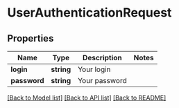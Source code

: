 # UserAuthenticationRequest

## Properties
Name | Type | Description | Notes
------------ | ------------- | ------------- | -------------
**login** | **string** | Your login | 
**password** | **string** | Your password | 

[[Back to Model list]](../README.md#documentation-for-models) [[Back to API list]](../README.md#documentation-for-api-endpoints) [[Back to README]](../README.md)

